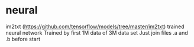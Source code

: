 # neural
im2txt (https://github.com/tensorflow/models/tree/master/im2txt) trained neural network
Trained by first 1M data of 3M data set
Just join files .a and .b before start
